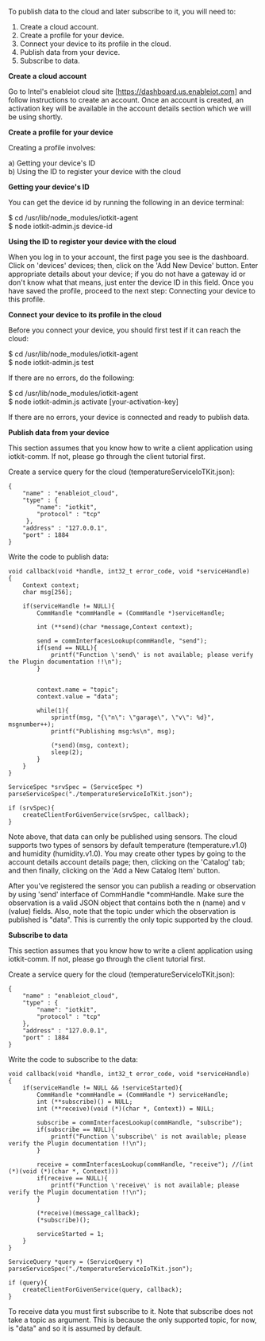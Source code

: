 
To publish data to the cloud and later subscribe to it, you will need to:

1) Create a cloud account. <BR>
2) Create a profile for your device. <BR>
3) Connect your device to its profile in the cloud. <BR>
4) Publish data from your device. <BR>
5) Subscribe to data. <BR>

<B> Create a cloud account </B>

Go to Intel's enableiot cloud site [https://dashboard.us.enableiot.com] and follow instructions to create an account.
Once an account is created, an activation key will be available in the account details section which we will be using
shortly.

<B> Create a profile for your device </B>

Creating a profile involves:

a) Getting your device's ID <BR>
b) Using the ID to register your device with the cloud

<B> Getting your device's ID </B>

You can get the device id by running the following in an device terminal:

$ cd /usr/lib/node_modules/iotkit-agent <BR>
$ node iotkit-admin.js device-id <BR>

<B> Using the ID to register your device with the cloud </B>

When you log in to your account, the first page you see is the dashboard. Click on 'devices' devices; then, click on
the 'Add New Device' button. Enter appropriate details about your device; if you do not have a gateway id or don't
know what that means, just enter the device ID in this field. Once you have saved the profile, proceed to the next
step: Connecting your device to this profile.

<B> Connect your device to its profile in the cloud </B>

Before you connect your device, you should first test if it can reach the cloud:

$ cd /usr/lib/node_modules/iotkit-agent <BR>
$ node iotkit-admin.js test <BR>

If there are no errors, do the following:

$ cd /usr/lib/node_modules/iotkit-agent <BR>
$ node iotkit-admin.js activate [your-activation-key] <BR>

If there are no errors, your device is connected and ready to publish data.

<B> Publish data from your device </B>

This section assumes that you know how to write a client application using iotkit-comm. If not, please go through the client
tutorial first.

Create a service query for the cloud (temperatureServiceIoTKit.json):

    {
        "name" : "enableiot_cloud",
        "type" : {
            "name": "iotkit",
            "protocol" : "tcp"
         },
        "address" : "127.0.0.1",
        "port" : 1884
    }

Write the code to publish data:

    void callback(void *handle, int32_t error_code, void *serviceHandle)
    {
        Context context;
        char msg[256];

        if(serviceHandle != NULL){
            CommHandle *commHandle = (CommHandle *)serviceHandle;

            int (**send)(char *message,Context context);

            send = commInterfacesLookup(commHandle, "send");
            if(send == NULL){
                printf("Function \'send\' is not available; please verify the Plugin documentation !!\n");
            }


            context.name = "topic";
            context.value = "data";

            while(1){
                sprintf(msg, "{\"n\": \"garage\", \"v\": %d}", msgnumber++);
                printf("Publishing msg:%s\n", msg);

                (*send)(msg, context);
                sleep(2);
            }
        }
    }

    ServiceSpec *srvSpec = (ServiceSpec *) parseServiceSpec("./temperatureServiceIoTKit.json");

    if (srvSpec){
        createClientForGivenService(srvSpec, callback);
    }


Note above, that data can only be published using sensors. The cloud supports two types of sensors by default
temperature (temperature.v1.0) and humidity (humidity.v1.0). You may create other types by going to the account
details account details page; then, clicking on the 'Catalog' tab; and then finally, clicking on the 'Add a New
Catalog Item' button.

After you've registered the sensor you can publish a reading or observation by using 'send' interface of
CommHandle *commHandle. Make sure the observation is a valid JSON object that contains both the n (name) and v
(value) fields. Also, note that the topic under which the observation is published is "data". This is currently the
only topic supported by the cloud.

<B> Subscribe to data </B>

This section assumes that you know how to write a client application using iotkit-comm. If not, please go through the client
tutorial first.

Create a service query for the cloud (temperatureServiceIoTKit.json):

    {
        "name" : "enableiot_cloud",
        "type" : {
            "name": "iotkit",
            "protocol" : "tcp"
        },
        "address" : "127.0.0.1",
        "port" : 1884
    }

Write the code to subscribe to the data:

    void callback(void *handle, int32_t error_code, void *serviceHandle)
    {
        if(serviceHandle != NULL && !serviceStarted){
            CommHandle *commHandle = (CommHandle *) serviceHandle;
            int (**subscribe)() = NULL;
            int (**receive)(void (*)(char *, Context)) = NULL;

            subscribe = commInterfacesLookup(commHandle, "subscribe");
            if(subscribe == NULL){
                printf("Function \'subscribe\' is not available; please verify the Plugin documentation !!\n");
            }

            receive = commInterfacesLookup(commHandle, "receive"); //(int (*)(void (*)(char *, Context)))
            if(receive == NULL){
                printf("Function \'receive\' is not available; please verify the Plugin documentation !!\n");
            }

            (*receive)(message_callback);
            (*subscribe)();

            serviceStarted = 1;
        }
    }

    ServiceQuery *query = (ServiceQuery *) parseServiceSpec("./temperatureServiceIoTKit.json");

    if (query){
        createClientForGivenService(query, callback);
    }

To receive data you must first subscribe to it. Note that subscribe does not take a topic as argument. This is
because the only supported topic, for now, is "data" and so it is assumed by default.
